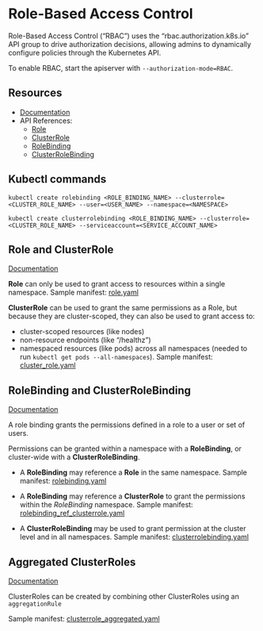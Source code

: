 # Role-Based Access Control

Role-Based Access Control (“RBAC”) uses the “rbac.authorization.k8s.io” API group to drive authorization decisions, allowing admins to 
dynamically configure policies through the Kubernetes API.

To enable RBAC, start the apiserver with `--authorization-mode=RBAC`.

## Resources
* [Documentation](https://kubernetes.io/docs/admin/authorization/rbac/)
* API References:
    * [Role](https://kubernetes.io/docs/reference/generated/kubernetes-api/v1.9/#role-v1-rbac)
    * [ClusterRole](https://kubernetes.io/docs/reference/generated/kubernetes-api/v1.9/#clusterrole-v1-rbac)
    * [RoleBinding](https://kubernetes.io/docs/reference/generated/kubernetes-api/v1.9/#rolebinding-v1-rbac)
    * [ClusterRoleBinding](https://kubernetes.io/docs/reference/generated/kubernetes-api/v1.9/#clusterrolebinding-v1-rbac)


## Kubectl commands

`kubectl create rolebinding <ROLE_BINDING_NAME> --clusterrole=<CLUSTER_ROLE_NAME> --user=<USER_NAME> --namespace=<NAMESPACE>`

`kubectl create clusterrolebinding <ROLE_BINDING_NAME> --clusterrole=<CLUSTER_ROLE_NAME> --serviceaccount=<SERVICE_ACCOUNT_NAME>`

## Role and ClusterRole
[Documentation](https://kubernetes.io/docs/admin/authorization/rbac/#role-and-clusterrole)

**Role** can only be used to grant access to resources within a single namespace. Sample manifest: [role.yaml](role.yaml)

**ClusterRole** can be used to grant the same permissions as a Role, but because they are cluster-scoped, they can also be used to grant access to:
* cluster-scoped resources (like nodes)
* non-resource endpoints (like “/healthz”)
* namespaced resources (like pods) across all namespaces (needed to run `kubectl get pods --all-namespaces`).
Sample manifest: [cluster_role.yaml](clusterrole.yaml)

## RoleBinding and ClusterRoleBinding
[Documentation](https://kubernetes.io/docs/admin/authorization/rbac/#rolebinding-and-clusterrolebinding)

A role binding grants the permissions defined in a role to a user or set of users. 

Permissions can be granted within a namespace with a **RoleBinding**, or cluster-wide with a **ClusterRoleBinding**.

* A **RoleBinding** may reference a **Role** in the same namespace. Sample manifest: [rolebinding.yaml](rolebinding.yaml)

* A **RoleBinding** may reference a **ClusterRole** to grant the permissions within the *RoleBinding* namespace. Sample manifest: [rolebinding_ref_clusterrole.yaml](rolebinding_ref_clusterrole.yaml)

* A **ClusterRoleBinding** may be used to grant permission at the cluster level and in all namespaces. Sample manifest: [clusterrolebinding.yaml](clusterrolebinding.yaml)

## Aggregated ClusterRoles
[Documentation](https://kubernetes.io/docs/admin/authorization/rbac/#aggregated-clusterroles)

ClusterRoles can be created by combining other ClusterRoles using an `aggregationRule`

Sample manifest: [clusterrole_aggregated.yaml](clusterrole_aggregated.yaml)



